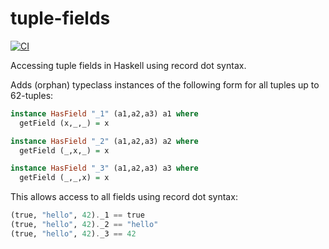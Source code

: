 # tuple-fields
[![CI](https://github.com/BinderDavid/tuple-fields/actions/workflows/ci.yml/badge.svg)](https://github.com/BinderDavid/tuple-fields/actions/workflows/ci.yml)

Accessing tuple fields in Haskell using record dot syntax.

Adds (orphan) typeclass instances of the following form for all tuples up to 62-tuples:

```haskell
instance HasField "_1" (a1,a2,a3) a1 where
  getField (x,_,_) = x

instance HasField "_2" (a1,a2,a3) a2 where
  getField (_,x,_) = x

instance HasField "_3" (a1,a2,a3) a3 where
  getField (_,_,x) = x
```

This allows access to all fields using record dot syntax:

```haskell
(true, "hello", 42)._1 == true
(true, "hello", 42)._2 == "hello"
(true, "hello", 42)._3 == 42
```